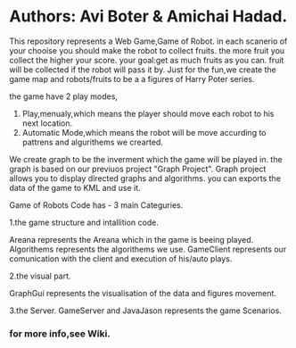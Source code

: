 # Authors: Avi Boter & Amichai Hadad.

This repository represents a Web Game,Game of Robot.
in each scanerio of your chooise you should make the robot to collect fruits.
the more fruit you collect the higher your score. your goal:get as much fruits as you can.
fruit will be collected if the robot will pass it by.
Just for the fun,we create the game map and robots/fruits to be a a figures of Harry Poter series.

the game have 2 play modes,
1. Play,menualy,which means the player should move each robot to his next location.
2. Automatic Mode,which means the robot will be move accurding to pattrens and algurithems we crearted.

We create graph to be the inverment which the game will be played in.
the graph is based on our previuos project "Graph Project".
Graph project allows you to display directed graphs and algorithms.
you can exports the data of the game to KML and use it.

Game of Robots Code has - 3 main Categuries. 

1.the game structure and intallition code.

Areana represents the Areana which in the game is beeing played.
Algorithems represents the algorithems we use.
GameClient represents our comunication with the client and execution of his/auto plays.

2.the visual part.

GraphGui represents the visualisation of the data and figures movement.

3.the Server.
GameServer and JavaJason represents the game Scenarios.

### for more info,see Wiki.





